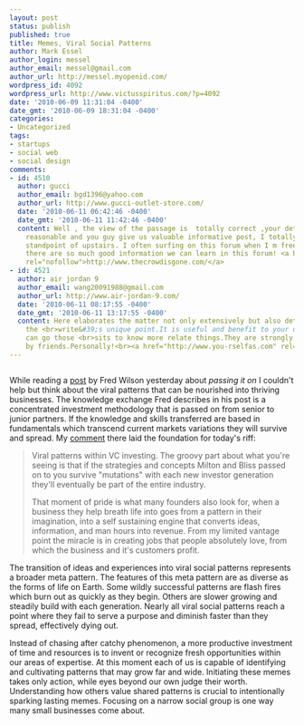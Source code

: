```yaml
---
layout: post
status: publish
published: true
title: Memes, Viral Social Patterns
author: Mark Essel
author_login: messel
author_email: messel@gmail.com
author_url: http://messel.myopenid.com/
wordpress_id: 4092
wordpress_url: http://www.victusspiritus.com/?p=4092
date: '2010-06-09 11:31:04 -0400'
date_gmt: '2010-06-09 18:31:04 -0400'
categories:
- Uncategorized
tags:
- startups
- social web
- social design
comments:
- id: 4510
  author: gucci
  author_email: bgd1396@yahoo.com
  author_url: http://www.gucci-outlet-store.com/
  date: '2010-06-11 06:42:46 -0400'
  date_gmt: '2010-06-11 11:42:46 -0400'
  content: Well , the view of the passage is  totally correct ,your details is really
    reasonable and you guy give us valuable informative post, I totally agree the
    standpoint of upstairs. I often surfing on this forum when I m free and I find
    there are so much good information we can learn in this forum! <a href="http://www.thecrowdisgone.com/"
    rel="nofollow">http://www.thecrowdisgone.com/</a>
- id: 4521
  author: air jordan 9
  author_email: wang20091988@gmail.com
  author_url: http://www.air-jordan-9.com/
  date: '2010-06-11 08:17:55 -0400'
  date_gmt: '2010-06-11 13:17:55 -0400'
  content: Here elaborates the matter not only extensively but also detailly .I support
    the <br>write&#39;s unique point.It is useful and benefit to your daily life.You
    can go those <br>sits to know more relate things.They are strongly recommended
    by friends.Personally!<br><a href="http://www.you-rselfas.com" rel="nofollow">www.you-rselfas.com</a>
---
```

<p><a href="http://fliiby.com/file/73338/jz2zyuasff.html"><img src="http://www.victusspiritus.com/wp-content/uploads/2010/06/l_251_201_311240D7-4C3C-477E-B01F-D336841D7253.jpeg" alt="" class="alignnone size-full" /></a></p>
<p>While reading a <a href="http://www.avc.com/a_vc/2010/06/passing-it-on.html">post</a> by Fred Wilson yesterday about <i>passing it on</I> I couldn't help but think about the viral patterns that can be nourished into thriving businesses. The knowledge exchange Fred describes in his post is a concentrated investment methodology that is passed on from senior to junior partners. If the knowledge and skills transferred are based in fundamentals which transcend current markets variations they will survive and spread. My <a href="http://www.avc.com/a_vc/2010/06/passing-it-on.html#comment-55513793">comment</a> there laid the foundation for today's riff:</p>
<blockquote><p>
Viral patterns within VC investing. The groovy part about what you're seeing is that if the strategies and concepts Milton and Bliss passed on to you survive "mutations" with each new investor generation they'll eventually be part of the entire industry. </p>
<p>That moment of pride is what many founders also look for, when a business they help breath life into goes from a pattern in their imagination, into a self sustaining engine that converts ideas, information, and man hours into revenue. From my limited vantage point the miracle is in creating jobs that people absolutely love, from which the business and it's customers profit.
</p></blockquote>
<p>The transition of ideas and experiences into viral social patterns represents a broader meta pattern. The features of this meta pattern are as diverse as the forms of life on Earth. Some wildly successful patterns are flash fires which burn out as quickly as they begin. Others are slower growing and steadily build with each generation. Nearly all viral social patterns reach a point where they fail to serve a purpose and diminish faster than they spread, effectively dying out. </p>
<p>Instead of chasing after catchy phenomenon, a more productive investment of time and resources is to invent or recognize fresh opportunities within our areas of expertise. At this moment each of us is capable of identifying and cultivating patterns that may grow far and wide. Initiating these memes takes only action, while eyes beyond our own judge their worth. Understanding how others value shared patterns is crucial to intentionally sparking lasting memes. Focusing on a narrow social group is one way many small businesses come about. </p>
